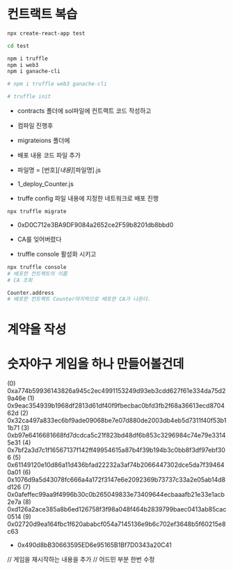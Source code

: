 # 컨트랙트 복습

```sh
npx create-react-app test

cd test

npm i truffle
npm i web3
npm i ganache-cli

# npm i truffle web3 ganache-cli

# truffle init

```

- contracts 폴더에 sol파일에 컨트랙트 코드 작성하고

- 컴파일 진행후

- migrateions 폴더에
- 배포 내용 코드 파일 추가
- 파일명 = [번호]_[내용]_[파일명].js

- 1_deploy_Counter.js

- truffe config 파일 내용에 지정한 네트워크로 배포 진행

```sh
npx truffle migrate
```

- 0xD0C712e3BA9DF9084a2652ce2F59b8201db8bbd0

- CA를 잊어버렸다
- truffle console 활성화 시키고

```sh
npx truffle console
# 배포한 컨트랙트의 이름
# CA 조회

Counter.address
# 배포한 컨트랙트 Counter마지막으로 배포한 CA가 나온다.
```

# 계약을 작성

# 숫자야구 게임을 하나 만들어볼건데

(0) 0xa774b59936143826a945c2ec4991153249d93eb3cdd627f61e334da75d29a46e
(1) 0x9eac354939b1968df2813d61df40f9fbecbac0bfd3fb2f68a36613ecd870462d
(2) 0x32ca497a833ec6bf9ade09068be7e07d880de2003db4eb5d7311f40f53b11b71
(3) 0xb97e6416681668fd7dcdca5c21f823bd48df6b853c3296984c74e79e33145e31
(4) 0x7bf2a3d7c1f16567137f142ff49954615a87b4f39b194b3c0bb8f3df97ebf306
(5) 0x61149120e10d86a11d436bfad22232a3af74b2066447302dce5da7f394640a01
(6) 0x1076d9a5d43078fc666a4a172f3147e6e2092369b73737c33a2e05ab14d8d126
(7) 0x0afeffec99aa9f4996b30c0b265049833e73409644ecbaaafb21e33e1acb2e7a
(8) 0xd126a2ace385a8b6ed126758f3f98a048f464b2839799baec0413ab85cac0514
(9) 0x02720d9ea164fbc1f620ababcf054a7145136e9b6c702ef3648b5f60215e8c63



- 0x490d8bB30663595ED6e95165B1Bf7D0343a20C41


// 게임을 재시작하는 내용을 추가
// 어드민 부분 한번 수정